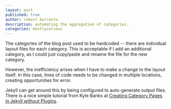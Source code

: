 ```yaml
---
layout: post
published: true
author: robert barretto
description: automating the aggregation of categories.
categories: mostlycurious
---
```

The categories of the blog post used to be hardcoded -- there are individual layout files for each category.  This is acceptable if I add an additional category, as I could just copy/paste and rename the file for the new category.

However, the inefficiency arises when I have to make a change to the layout itself.  In this case, lines of code needs to be changed in multiple locations, creating opportunities for error.

Jekyll can get around this by being configured to auto-generate output files. There is a nice simple tutorial from Kyle Banks at [Creating Category Pages in Jekyll without Plugins](https://kylewbanks.com/blog/creating-category-pages-in-jekyll-without-plugins).
